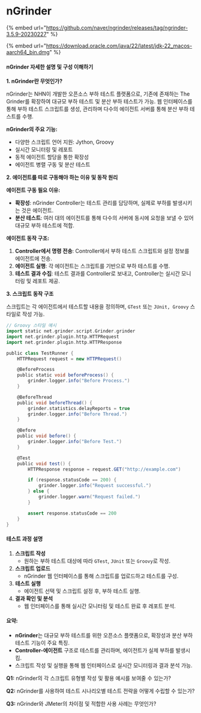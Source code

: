 # nGrinder

{% embed url="https://github.com/naver/ngrinder/releases/tag/ngrinder-3.5.9-20230227" %}

{% embed url="https://download.oracle.com/java/22/latest/jdk-22_macos-aarch64_bin.dmg" %}

#### nGrinder 자세한 설명 및 구성 이해하기

**1. nGrinder란 무엇인가?**

nGrinder는 NHN이 개발한 오픈소스 부하 테스트 플랫폼으로, 기존에 존재하는 The Grinder를 확장하여 대규모 부하 테스트 및 분산 부하 테스트가 가능. 웹 인터페이스를 통해 부하 테스트 스크립트를 생성, 관리하며 다수의 에이전트 서버를 통해 분산 부하 테스트를 수행.



**nGrinder의 주요 기능:**

* 다양한 스크립트 언어 지원: Jython, Groovy
* 실시간 모니터링 및 레포트
* 동적 에이전트 할당을 통한 확장성
* 에이전트 병렬 구동 및 분산 테스트



**2. 에이전트를 따로 구동해야 하는 이유 및 동작 원리**

**에이전트 구동 필요 이유:**

* **확장성**: nGrinder Controller는 테스트 관리를 담당하며, 실제로 부하를 발생시키는 것은 에이전트.
* **분산 테스트**: 여러 대의 에이전트를 통해 다수의 서버에 동시에 요청을 보낼 수 있어 대규모 부하 테스트에 적합.

**에이전트 동작 구조:**

1. **Controller에서 명령 전송**: Controller에서 부하 테스트 스크립트와 설정 정보를 에이전트에 전송.
2. **에이전트 실행**: 각 에이전트는 스크립트를 기반으로 부하 테스트를 수행.
3. **테스트 결과 수집**: 테스트 결과를 Controller로 보내고, Controller는 실시간 모니터링 및 레포트 제공.



**3. 스크립트 동작 구조**

스크립트는 각 에이전트에서 테스트할 내용을 정의하며, `GTest` 또는 `JUnit, Groovy` 스타일로 작성 가능.



```groovy
// Groovy 스타일 예시
import static net.grinder.script.Grinder.grinder
import net.grinder.plugin.http.HTTPRequest
import net.grinder.plugin.http.HTTPResponse

public class TestRunner {
    HTTPRequest request = new HTTPRequest()

    @BeforeProcess
    public static void beforeProcess() {
        grinder.logger.info("Before Process.")
    }

    @BeforeThread
    public void beforeThread() {
        grinder.statistics.delayReports = true
        grinder.logger.info("Before Thread.")
    }

    @Before
    public void before() {
        grinder.logger.info("Before Test.")
    }

    @Test
    public void test() {
        HTTPResponse response = request.GET("http://example.com")

        if (response.statusCode == 200) {
            grinder.logger.info("Request successful.")
        } else {
            grinder.logger.warn("Request failed.")
        }

        assert response.statusCode == 200
    }
}

```

#### **테스트 과정 설명**

1. **스크립트 작성**
   * 원하는 부하 테스트 대상에 따라 `GTest`, `JUnit` 또는 `Groovy`로 작성.
2. **스크립트 업로드**
   * nGrinder 웹 인터페이스를 통해 스크립트를 업로드하고 테스트를 구성.
3. **테스트 실행**
   * 에이전트 선택 및 스크립트 설정 후, 부하 테스트 실행.
4. **결과 확인 및 분석**
   * 웹 인터페이스를 통해 실시간 모니터링 및 테스트 완료 후 레포트 분석.

#### 요약:

* **nGrinder**는 대규모 부하 테스트를 위한 오픈소스 플랫폼으로, 확장성과 분산 부하 테스트 기능이 주요 특징.
* **Controller-에이전트** 구조로 테스트를 관리하며, 에이전트가 실제 부하를 발생시킴.
* 스크립트 작성 및 실행을 통해 웹 인터페이스로 실시간 모니터링과 결과 분석 가능.

**Q1:** nGrinder의 각 스크립트 유형별 작성 및 활용 예시를 보여줄 수 있는가?

**Q2:** nGrinder를 사용하여 테스트 시나리오별 테스트 전략을 어떻게 수립할 수 있는가?

**Q3:** nGrinder와 JMeter의 차이점 및 적합한 사용 사례는 무엇인가?
